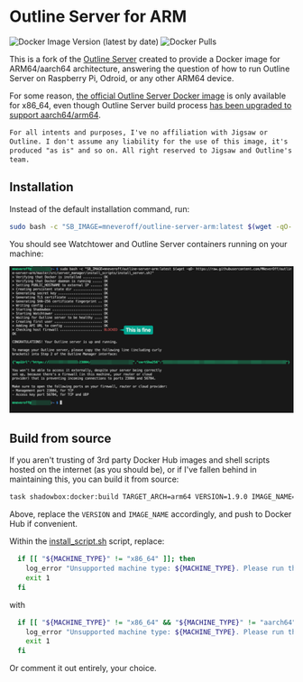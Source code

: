# Outline Server for ARM

![Docker Image Version (latest by date)](https://img.shields.io/docker/v/mneveroff/outline-server-arm)
![Docker Pulls](https://img.shields.io/docker/pulls/mneveroff/outline-server-arm)

This is a fork of the [Outline Server](https://github.com/Jigsaw-Code/outline-server) created to provide a Docker image for ARM64/aarch64 architecture, answering the question of how to run Outline Server on Raspberry Pi, Odroid, or any other ARM64 device.

For some reason, [the official Outline Server Docker image](https://quay.io/repository/outline/shadowbox?tab=tags) is only available for x86_64, even though Outline Server build process [has been upgraded to support aarch64/arm64](https://github.com/Jigsaw-Code/outline-server/pull/1399).

```{tip}
For all intents and purposes, I've no affiliation with Jigsaw or Outline. I don't assume any liability for the use of this image, it's produced "as is" and so on. All right reserved to Jigsaw and Outline's team.
```

## Installation

Instead of the default installation command, run:

```bash
sudo bash -c "SB_IMAGE=mneveroff/outline-server-arm:latest $(wget -qO- https://raw.githubusercontent.com/MNeverOff/outline-server-arm/master/src/server_manager/install_scripts/install_server.sh)"
```

You should see Watchtower and Outline Server containers running on your machine:

![Example console output after running the command indicating successful install](docs/install.png)

## Build from source

If you aren't trusting of 3rd party Docker Hub images and shell scripts hosted on the internet (as you should be), or if I've fallen behind in maintaining this, you can build it from source:

```bash
task shadowbox:docker:build TARGET_ARCH=arm64 VERSION=1.9.0 IMAGE_NAME=mneveroff/outline-server-arm
```

Above, replace the `VERSION` and `IMAGE_NAME` accordingly, and push to Docker Hub if convenient.

Within the [install_script.sh](src/server_manager/install_scripts/install_server.sh) script, replace:

```bash
  if [[ "${MACHINE_TYPE}" != "x86_64" ]]; then
    log_error "Unsupported machine type: ${MACHINE_TYPE}. Please run this script on a x86_64 machine"
    exit 1
  fi
```

with

```bash
  if [[ "${MACHINE_TYPE}" != "x86_64" && "${MACHINE_TYPE}" != "aarch64" ]]; then
    log_error "Unsupported machine type: ${MACHINE_TYPE}. Please run this script on an x86_64 or aarch64 machine"
    exit 1
  fi
```

Or comment it out entirely, your choice.
